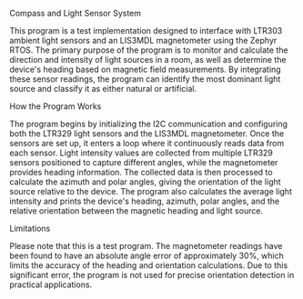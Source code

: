 

Compass and Light Sensor System

This program is a test implementation designed to interface with LTR303 ambient light sensors and an LIS3MDL magnetometer using the Zephyr RTOS. The primary purpose of the program is to monitor and calculate the direction and intensity of light sources in a room, as well as determine the device's heading based on magnetic field measurements. By integrating these sensor readings, the program can identify the most dominant light source and classify it as either natural or artificial.

How the Program Works

The program begins by initializing the I2C communication and configuring both the LTR329 light sensors and the LIS3MDL magnetometer. Once the sensors are set up, it enters a loop where it continuously reads data from each sensor. Light intensity values are collected from multiple LTR329 sensors positioned to capture different angles, while the magnetometer provides heading information. The collected data is then processed to calculate the azimuth and polar angles, giving the orientation of the light source relative to the device. The program also calculates the average light intensity and prints the device's heading, azimuth, polar angles, and the relative orientation between the magnetic heading and light source.

Limitations

Please note that this is a test program. The magnetometer readings have been found to have an absolute angle error of approximately 30%, which limits the accuracy of the heading and orientation calculations. Due to this significant error, the program is not used for precise orientation detection in practical applications.
